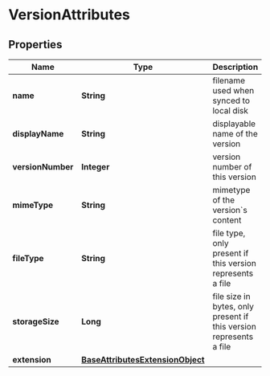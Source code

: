 
# VersionAttributes

## Properties
Name | Type | Description | Notes
------------ | ------------- | ------------- | -------------
**name** | **String** | filename used when synced to local disk | 
**displayName** | **String** | displayable name of the version | 
**versionNumber** | **Integer** | version number of this version | 
**mimeType** | **String** | mimetype of the version&#x60;s content |  [optional]
**fileType** | **String** | file type, only present if this version represents a file |  [optional]
**storageSize** | **Long** | file size in bytes, only present if this version represents a file |  [optional]
**extension** | [**BaseAttributesExtensionObject**](BaseAttributesExtensionObject.md) |  | 



